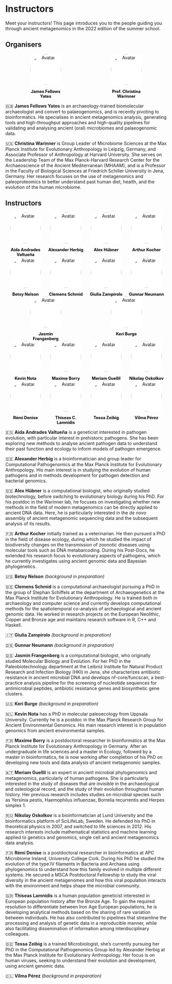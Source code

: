 # Instructors

Meet your instructors! This page introduces you to the people guiding you through
ancient metagenomics in the 2022 edition of the summer school.

## Organisers

<div class="avatar">

<div class ="member">
<div class="square"><a href="https://www.jafy.eu/" target="_blank"><img src="assets/images/headshots/FELLOWS_YATES_James.jpg" alt="Avatar" /></a></div>
<p>James Fellows Yates</p>
</div>

<div class ="member">
<div class="square"><a href="http://christinawarinner.com/" target="_blank"><img src="assets/images/headshots/WARINNER_Christina.webp" alt="Avatar" /></a></div>
<p>Prof. Christina Warinner</p>
</div>

</div>

🇬🇧 **James Fellows Yates** is an archaeology-trained biomolecular archaeologist and convert to palaeogenomics, and is recently pivoting to bioinformatics. He specialises in ancient metagenomics analysis, generating tools and high-throughput approaches and high-quality pipelines for validating and analysing ancient (oral) microbiomes and palaeogenomic data.

🇺🇸 **Christina Warinner** is Group Leader of Microbiome Sciences at the Max Planck Institute for Evolutionary Anthropology in Leipzig, Germany, and Associate Professor of Anthropology at Harvard University. She serves on the Leadership Team of the Max Planck-Harvard Research Center for the Archaeoscience of the Ancient Mediterranean (MHAAM), and is a Professor in the Faculty of Biological Sciences at Friedrich Schiller University in Jena, Germany. Her research focuses on the use of metagenomics and paleoproteomics to better understand past human diet, health, and the evolution of the human microbiome.

## Instructors

<div class="avatar">

<!--
  <div class ="member">
    <div class="square"><a href="<URL>" target="_blank"><img src="assets/images/headshots/ACCOUNT_Anonymous.png" alt="Avatar" /></a></div>
    <p>ACCOUNT Anonymous</p>
  </div>
-->

  <div class ="member">
    <div class="square"><a href="https://twitter.com/aidaanva" target="_blank"><img src="assets/images/headshots/ANDRADES_VALTUENA_Aida.jpg" alt="Avatar" /></a></div>
    <p>Aida Andrades Valtueña</p>
  </div>

  <div class ="member">
    <div class="square"><a href="https://www.eva.mpg.de/archaeogenetics/research-groups/computational-pathogenomics/" target="_blank"><img src="assets/images/headshots/HERBIG_Alexander.webp" alt="Avatar" /></a></div>
    <p>Alexander Herbig</p>
  </div>

  <div class ="member">
    <div class="square"><a href="https://twitter.com/alexhbnr" target="_blank"><img src="assets/images/headshots/HUEBNER_Alex.jpg" alt="Avatar" /></a></div>
    <p>Alex Hübner</p>
  </div>

  <div class ="member">
    <div class="square"><a href="https://www.researchgate.net/profile/Arthur-Kocher" target="_blank"><img src="assets/images/headshots/KOCHER_Arthur.jpg" alt="Avatar" /></a></div>
    <p>Arthur Kocher</p>
  </div>

  <div class ="member">
    <div class="square"><a href="<URL>" target="_blank"><img src="assets/images/headshots/ACCOUNT_Anonymous.png" alt="Avatar" /></a></div>
    <p>Betsy Nelson</p>
  </div>

  <div class ="member">
    <div class="square"><a href="https://nevrome.de" target="_blank"><img src="assets/images/headshots/SCHMID_Clemens.JPG" alt="Avatar" /></a></div>
    <p>Clemens Schmid</p>
  </div>

  <div class ="member">
    <div class="square"><a href="<URL>" target="_blank"><img src="assets/images/headshots/ACCOUNT_Anonymous.png" alt="Avatar" /></a></div>
    <p>Giulia Zampirolo</p>
  </div>

  <div class ="member">
    <div class="square"><a href="<URL>" target="_blank"><img src="assets/images/headshots/ACCOUNT_Anonymous.png" alt="Avatar" /></a></div>
    <p>Gunnar Neumann</p>
  </div>

  <div class ="member">
    <div class="square"><a href="https://de.linkedin.com/in/jasmin-frangenberg" target="_blank"><img src="assets/images/headshots/FRANGENBERG_Jasmin.jpeg" alt="Avatar" /></a></div>
    <p>Jasmin Frangenberg</p>
  </div>

  <div class ="member">
    <div class="square"><a href="<URL>" target="_blank"><img src="assets/images/headshots/ACCOUNT_Anonymous.png" alt="Avatar" /></a></div>
    <p>Keri Burge</p>
  </div>

</div>

<div class="avatar">

  <div class ="member">
    <div class="square"><a href="https://twitter.com/Kevinnota93" target="_blank"><img src="assets/images/headshots/NOTA_Kevin.jpg" alt="Avatar" /></a></div>
    <p>Kevin Nota</p>
  </div>

  <div class ="member">
    <div class="square"><a href="https://maximeborry.com/" target="_blank"><img src="assets/images/headshots/BORRY_Maxime.png" alt="Avatar" /></a></div>
    <p>Maxime Borry</p>
  </div>

  <div class ="member">
    <div class="square"><a href="https://www.heas.at/about/members/meriam-guellil/" target="_blank"><img src="assets/images/headshots/GUELLIL_Meriam.jpg" alt="Avatar" /></a></div>
    <p>Meriam Guellil</p>
  </div>

  <div class ="member">
    <div class="square"><a href="https://twitter.com/nikolayoskolkov" target="_blank"><img src="assets/images/headshots/OSKOLKOV_Nikolay.jpg" alt="Avatar" /></a></div>
    <p>Nikolay Oskolkov</p>
  </div>

  <div class ="member">
    <div class="square"><a href="https://rdenise.github.io/" target="_blank"><img src="assets/images/headshots/DENISE_Remi.jpg" alt="Avatar" /></a></div>
    <p>Rémi Denise</p>
  </div>

  <div class ="member">
    <div class="square"><a href="https://twitter.com/TCLamnidis" target="_blank"><img src="assets/images/headshots/LAMNIDIS_Thiseas.jpg" alt="Avatar" /></a></div>
    <p>Thiseas C. Lamnidis</p>
  </div>

  <div class ="member">
    <div class="square"><a href="<URL>" target="_blank"><img src="assets/images/headshots/ZEIBIG_Tessa.jpg" alt="Avatar" /></a></div>
    <p>Tessa Zeibig</p>
  </div>

  <div class ="member">
    <div class="square"><a href="<URL>" target="_blank"><img src="assets/images/headshots/ACCOUNT_Anonymous.png" alt="Avatar" /></a></div>
    <p>Vilma Pérez</p>
  </div>

</div>

🇪🇸 **Aida Andrades Valtueña** is a geneticist interested in pathogen evolution, with particular interest in prehistoric pathogens. She has been exploring new methods to analyse ancient pathogen data to understand their past function and ecology to inform models of pathogen emergence.

🇩🇪 **Alexander Herbig** is a bioinformatician and group leader for Computational Pathogenomics at the Max Planck Institute for Evolutionary Anthropology. His main interest is in studying the evolution of human pathogens and in methods development for pathogen detection and bacterial genomics.

🇩🇪 **Alex Hübner** is a computational biologist, who originally studied biotechnology, before switching to evolutionary biology during his PhD. For his postdoc in the Warinner lab, he focuses on investigating whether new methods in the field of modern metagenomics can be directly applied to ancient DNA data. Here, he is particularly interested in the _de novo_ assembly of ancient metagenomic sequencing data and the subsequent analysis of its results.

🇫🇷 **Arthur Kocher** initially trained as a veterinarian. He then pursued a PhD in the field of disease ecology, during which he studied the impact of biodiversity changes on the transmission of zoonotic diseases using molecular tools such as DNA metabarcoding. During his Post-Docs, he extended his research focus to evolutionary aspects of pathogens, which he currently investigates using ancient genomic data and Bayesian phylogenetics.

🇺🇸 **Betsy Nelson** _(background in preparation)_

🇩🇪 **Clemens Schmid** is a computational archaeologist pursuing a PhD in the group of Stephan Schiffels at the department of Archaeogenetics at the Max Planck Institute for Evolutionary Anthropology. He is trained both in archaeology and computer science and currently develops computational methods for the spatiotemporal co-analysis of archaeological and ancient genomic data. He worked in research projects on the European Neolithic, Copper and Bronze age and maintains research software in R, C++ and Haskell.

🇮🇹 **Giulia Zampirolo** _(background in preparation)_

🇩🇪 **Gunnar Neumann** _(background in preparation)_

🇩🇪 **Jasmin Frangenberg** is a computational biologist, who originally studied Molecular Biology and Evolution. For her PhD in the Paleobiotechnology department at the Leibniz Institute for Natural Product Research and Infection Biology (HKI) in Jena, she characterizes antibiotic resistance in ancient microbial DNA and develops nf-core/funcscan, a best-practice analysis pipeline for the screening of nucleotide sequences for antimicrobial peptides, antibiotic resistance genes and biosynthetic gene clusters.

🇺🇸 **Keri Burge** _(background in preparation)_

🇳🇱 **Kevin Nota** has a PhD in molecular paleoecology from Uppsala University. Currently he is a postdoc in the Max Planck Research Group for Ancient Environmental Genomics. His main research interest is in population genomics from ancient environmental samples.

🇫🇷 **Maxime Borry** is a postdoctoral researcher in bioinformatics at the Max Planck Institute for Evolutionary Anthropology in Germany. After an undergraduate in life sciences and a master in Ecology, followed by a master in bioinformatics, he is now working after completion of his PhD on developing new tools and data analysis of ancient metagenomic samples.

🇦🇹 **Meriam Guellil** is an expert in ancient microbial phylogenomics and metagenomics, particularly of human pathogens. She is particularly interested in the study of diseases that are invisible in the archaeological and osteological record, and the study of their evolution throughout human history. Her previous research includes studies on microbial species such as Yersinia pestis, Haemophilus influenzae, Borrelia recurrentis and Herpes simplex 1.

🇷🇺 **Nikolay Oskolkov** is a bioinformatician at Lund University and the bioinformatics platform of SciLifeLab, Sweden. He defended his PhD in theoretical physics in 2007, and switched to life sciences in 2012. His research interests include mathematical statistics and machine learning applied to genetics and genomics, single cell and ancient metagenomics data analysis.

🇫🇷 **Rémi Denise** is a postdoctoral researcher in bioinformatics at APC Microbiome Ireland, University College Cork. During his PhD he studied the evolution of the type IV filaments in Bacteria and Archaea using phylogenomics to understand how this family evolved in multiple different systems. He secured a MSCA Postdoctoral Fellowship to study the viral diversity in the ancient metagenomes and how this viral population interacts with the environment and helps shape the microbial community.

🇬🇷 **Thiseas Lamnidis** is a human population geneticist interested in European population history after the Bronze Age. To gain the required resolution to differentiate between Iron Age European populations, he is developing analytical methods based on the sharing of rare variation between individuals. He has also contributed to pipelines that streamline the processing and analysis of genetic data in a reproducible manner, while also facilitating dissemination of information among interdisciplinary colleagues.

🇩🇪 **Tessa Zeibig** is a trained Microbiologist, she’s currently pursuing her PhD in the Computational Pathogenomics Group led by Alexander Herbig at the Max Planck Institute for Evolutionary Anthropology. Her focus is on human viruses, seeking to understand their evolution and development, using ancient genomic data.

🇨🇱 **Vilma Pérez** _(background in preparation)_

<style>
.member {
  width: 7rem;
  text-align: center;
}

.square {
  display: inline-block;
  width: 6rem;
  height: 6rem;
  margin: auto;
  background-color: #fff;
}

.square img {
  opacity: 1;
  -webkit-transition: 0.3s ease-in-out;
  transition: 0.3s ease-in-out;
}

.square:hover img {
  opacity: 0.5;
}

.avatar {
  display: flex;
  flex-wrap: wrap;
  justify-content: space-around;
}

.avatar img {
  border-radius: 50%;
  width: 6rem;
  height: 6rem;
  object-fit: cover;
  display: block;
  margin: auto;
}

.member p {
  text-align: center;
  font-size: 0.7rem;
  margin-bottom: 0;
  display: block;
}

.member p:first-of-type {
  font-size: 0.8rem;
  color: #000;
  font-weight: bold;
}
</style>
